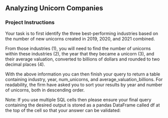 
## Analyzing Unicorn Companies


### Project Instructions

Your task is to first identify the three best-performing industries based on the number of new unicorns created in 2019, 2020, and 2021 combined.

From those industries (1), you will need to find the number of unicorns within these industries (2), the year that they became a unicorn (3), and their average valuation, converted to billions of dollars and rounded to two decimal places (4).

With the above information you can then finish your query to return a table containing industry, year, num_unicorns, and average_valuation_billions. For readability, the firm have asked you to sort your results by year and number of unicorns, both in descending order.

Note: If you use multiple SQL cells then please ensure your final query containing the desired output is stored as a pandas DataFrame called df at the top of the cell so that your answer can be validated: